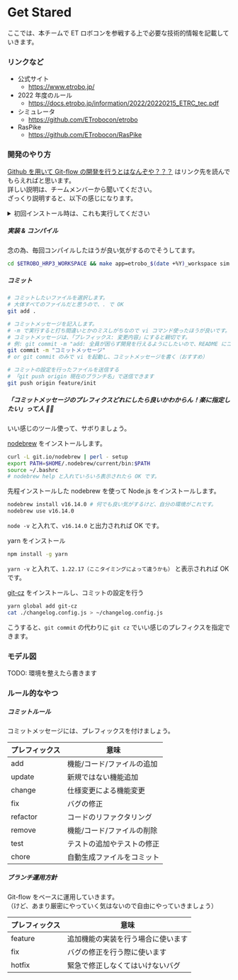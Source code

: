 # Get Stared
ここでは、本チームで ET ロボコンを参戦する上で必要な技術的情報を記載していきます。  

### リンクなど
- 公式サイト
    - https://www.etrobo.jp/
- 2022 年度のルール
    - https://docs.etrobo.jp/information/2022/20220215_ETRC_tec.pdf
- シミュレータ
  - https://github.com/ETrobocon/etrobo
- RasPike
  - https://github.com/ETrobocon/RasPike

### 開発のやり方
[Github を用いて Git-flow の開発を行うとはなんぞや？？？](https://qiita.com/KosukeSone/items/514dd24828b485c69a05) はリンク先を読んでもらえればと思います。  
詳しい説明は、チームメンバーから聞いてください。  
ざっくり説明すると、以下の感じになります。

<details>
<summary>初回インストール時は、これも実行してください</summary>

##### 参加年度のリポジトリ（`etrobo_20XX_workspace`）を `$ETROBO_HRP3_WORKSPACE` にクローンする
以下を実行します。  
```shell
cd $ETROBO_HRP3_WORKSPACE && echo git clone git@github.com:irc-tohoku-etrobo/etrobo_$(date +%Y)_workspace.git && cd etrobo_$(date +%Y)_workspace.git
```

##### ブランチを分ける
`プレフィックス/実装したいことがわかるブランチ名` でブランチを分けましょう。  
```bash
# 例: git checkout -b プレフィックス/実装したいことがわかるブランチ名
git checkout -b feature/init
```
</details>


##### 実装 & コンパイル
念の為、毎回コンパイルしたほうが良い気がするのでそうしてます。
```bash
cd $ETROBO_HRP3_WORKSPACE && make app=etrobo_$(date +%Y)_workspace sim up
```

##### コミット
```bash
# コミットしたいファイルを選択します。
# 大体すべてのファイルだと思うので、. で OK
git add .

# コミットメッセージを記入します。
# -m で実行すると打ち間違いとかのミスしがちなので vi コマンド使ったほうが良いです。
# コミットメッセージは、「プレフィックス: 変更内容」にすると親切です。
# 例: git commit -m "add: 全員が困らず開発を行えるようにしたいので、README にコミット方法を詳細に説明"
git commit -m "コミットメッセージ"
# or git commit のみで vi を起動し、コミットメッセージを書く（おすすめ）

# コミットの設定を行ったファイルを送信する
# 「git push origin 現在のブランチ名」で送信できます
git push origin feature/init
```

##### 「コミットメッセージのプレフィクスどれにしたら良いかわからん！楽に指定したい」って人 🙋‍♂
いい感じのツール使って、サボりましょう。  
  
[nodebrew](https://github.com/hokaccha/nodebrew) をインストールします。
```bash
curl -L git.io/nodebrew | perl - setup
export PATH=$HOME/.nodebrew/current/bin:$PATH
source ~/.bashrc
# nodebrew help と入れていろいろ表示されたら OK です。
```

先程インストールした nodebrew を使って Node.js をインストールします。
```bash
nodebrew install v16.14.0 # 何でも良い気がするけど、自分の環境がこれです。
nodebrew use v16.14.0
```
`node -v` と入れて、`v16.14.0` と出力されれば OK です。  
  
yarn をインストール
```bash
npm install -g yarn
```
`yarn -v` と入れて、`1.22.17（ここタイミングによって違うかも）` と表示されれば OK です。    
  
[git-cz](https://github.com/streamich/git-cz) をインストールし、コミットの設定を行う
```bash
yarn global add git-cz
cat ./changelog.config.js > ~/changelog.config.js
```

こうすると、`git commit` の代わりに `git cz` でいい感じのプレフィクスを指定できます。

### モデル図
TODO: 環境を整えたら書きます

### ルール的なやつ
##### コミットルール
コミットメッセージには、プレフィックスを付けましょう。

| プレフィックス  | 意味             |
|----------|----------------|
| add      | 機能/コード/ファイルの追加 |
| update   | 新規ではない機能追加     |
| change   | 仕様変更による機能変更    |
| fix      | バグの修正          |
| refactor | コードのリファクタリング   |
| remove   | 機能/コード/ファイルの削除 |
| test     | テストの追加やテストの修正  |
| chore    | 自動生成ファイルをコミット  |

##### ブランチ運用方針
Git-flow をベースに運用していきます。  
（けど、あまり厳密にやっていく気はないので自由にやっていきましょう）  

| プレフィックス | 意味                |
|---------|-------------------|
| feature | 追加機能の実装を行う場合に使います |
| fix     | バグの修正を行う際に使います    |
| hotfix  | 緊急で修正しなくてはいけないバグ  |
